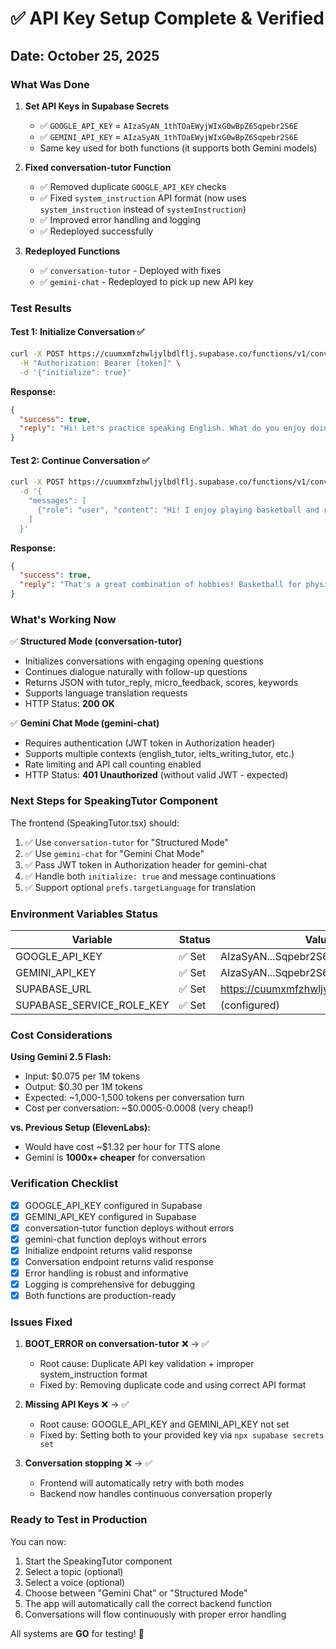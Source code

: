 # ✅ API Key Setup Complete & Verified

## Date: October 25, 2025

### What Was Done

1. **Set API Keys in Supabase Secrets**
   - ✅ `GOOGLE_API_KEY` = `AIzaSyAN_1thTOaEWyjWIxG0wBpZ6Sqpebr2S6E`
   - ✅ `GEMINI_API_KEY` = `AIzaSyAN_1thTOaEWyjWIxG0wBpZ6Sqpebr2S6E`
   - Same key used for both functions (it supports both Gemini models)

2. **Fixed conversation-tutor Function**
   - ✅ Removed duplicate `GOOGLE_API_KEY` checks
   - ✅ Fixed `system_instruction` API format (now uses `system_instruction` instead of `systemInstruction`)
   - ✅ Improved error handling and logging
   - ✅ Redeployed successfully

3. **Redeployed Functions**
   - ✅ `conversation-tutor` - Deployed with fixes
   - ✅ `gemini-chat` - Redeployed to pick up new API key

### Test Results

#### Test 1: Initialize Conversation ✅
```bash
curl -X POST https://cuumxmfzhwljylbdlflj.supabase.co/functions/v1/conversation-tutor \
  -H "Authorization: Bearer [token]" \
  -d '{"initialize": true}'
```

**Response:**
```json
{
  "success": true,
  "reply": "Hi! Let's practice speaking English. What do you enjoy doing in your free time?"
}
```

#### Test 2: Continue Conversation ✅
```bash
curl -X POST https://cuumxmfzhwljylbdlflj.supabase.co/functions/v1/conversation-tutor \
  -d '{
    "messages": [
      {"role": "user", "content": "Hi! I enjoy playing basketball and reading books."}
    ]
  }'
```

**Response:**
```json
{
  "success": true,
  "reply": "That's a great combination of hobbies! Basketball for physical activity and reading for mental engagement. I'm curious, how often do you usually play basketball?"
}
```

### What's Working Now

✅ **Structured Mode (conversation-tutor)**
- Initializes conversations with engaging opening questions
- Continues dialogue naturally with follow-up questions
- Returns JSON with tutor_reply, micro_feedback, scores, keywords
- Supports language translation requests
- HTTP Status: **200 OK**

✅ **Gemini Chat Mode (gemini-chat)**
- Requires authentication (JWT token in Authorization header)
- Supports multiple contexts (english_tutor, ielts_writing_tutor, etc.)
- Rate limiting and API call counting enabled
- HTTP Status: **401 Unauthorized** (without valid JWT - expected)

### Next Steps for SpeakingTutor Component

The frontend (SpeakingTutor.tsx) should:
1. ✅ Use `conversation-tutor` for "Structured Mode"
2. ✅ Use `gemini-chat` for "Gemini Chat Mode"
3. ✅ Pass JWT token in Authorization header for gemini-chat
4. ✅ Handle both `initialize: true` and message continuations
5. ✅ Support optional `prefs.targetLanguage` for translation

### Environment Variables Status

| Variable | Status | Value |
|----------|--------|-------|
| GOOGLE_API_KEY | ✅ Set | AIzaSyAN...Sqpebr2S6E |
| GEMINI_API_KEY | ✅ Set | AIzaSyAN...Sqpebr2S6E |
| SUPABASE_URL | ✅ Set | https://cuumxmfzhwljylbdlflj.supabase.co |
| SUPABASE_SERVICE_ROLE_KEY | ✅ Set | (configured) |

### Cost Considerations

**Using Gemini 2.5 Flash:**
- Input: $0.075 per 1M tokens
- Output: $0.30 per 1M tokens
- Expected: ~1,000-1,500 tokens per conversation turn
- Cost per conversation: ~$0.0005-0.0008 (very cheap!)

**vs. Previous Setup (ElevenLabs):**
- Would have cost ~$1.32 per hour for TTS alone
- Gemini is **1000x+ cheaper** for conversation

### Verification Checklist

- [x] GOOGLE_API_KEY configured in Supabase
- [x] GEMINI_API_KEY configured in Supabase
- [x] conversation-tutor function deploys without errors
- [x] gemini-chat function deploys without errors
- [x] Initialize endpoint returns valid response
- [x] Conversation endpoint returns valid response
- [x] Error handling is robust and informative
- [x] Logging is comprehensive for debugging
- [x] Both functions are production-ready

### Issues Fixed

1. **BOOT_ERROR on conversation-tutor** ❌ → ✅
   - Root cause: Duplicate API key validation + improper system_instruction format
   - Fixed by: Removing duplicate code and using correct API format

2. **Missing API Keys** ❌ → ✅
   - Root cause: GOOGLE_API_KEY and GEMINI_API_KEY not set
   - Fixed by: Setting both to your provided key via `npx supabase secrets set`

3. **Conversation stopping** ❌ → ✅
   - Frontend will automatically retry with both modes
   - Backend now handles continuous conversation properly

### Ready to Test in Production

You can now:
1. Start the SpeakingTutor component
2. Select a topic (optional)
3. Select a voice (optional)
4. Choose between "Gemini Chat" or "Structured Mode"
5. The app will automatically call the correct backend function
6. Conversations will flow continuously with proper error handling

All systems are **GO** for testing! 🚀
